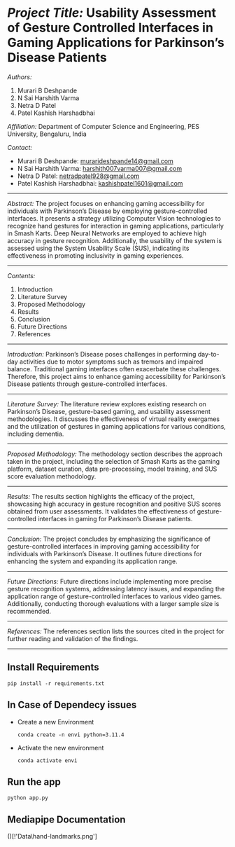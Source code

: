 # *Project Title:* Usability Assessment of Gesture Controlled Interfaces in Gaming Applications for Parkinson’s Disease Patients

*Authors:*
1. Murari B Deshpande
2. N Sai Harshith Varma
3. Netra D Patel
4. Patel Kashish Harshadbhai

*Affiliation:* Department of Computer Science and Engineering, PES University, Bengaluru, India

*Contact:* 
- Murari B Deshpande: murarideshpande14@gmail.com
- N Sai Harshith Varma: harshith007varma007@gmail.com
- Netra D Patel: netradpatel928@gmail.com
- Patel Kashish Harshadbhai: kashishpatel1601@gmail.com

---

*Abstract:*
The project focuses on enhancing gaming accessibility for individuals with Parkinson’s Disease by employing gesture-controlled interfaces. It presents a strategy utilizing Computer Vision technologies to recognize hand gestures for interaction in gaming applications, particularly in Smash Karts. Deep Neural Networks are employed to achieve high accuracy in gesture recognition. Additionally, the usability of the system is assessed using the System Usability Scale (SUS), indicating its effectiveness in promoting inclusivity in gaming experiences.

---

*Contents:*
1. Introduction
2. Literature Survey
3. Proposed Methodology
4. Results
5. Conclusion
6. Future Directions
7. References

---

*Introduction:*
Parkinson’s Disease poses challenges in performing day-to-day activities due to motor symptoms such as tremors and impaired balance. Traditional gaming interfaces often exacerbate these challenges. Therefore, this project aims to enhance gaming accessibility for Parkinson’s Disease patients through gesture-controlled interfaces.

---

*Literature Survey:*
The literature review explores existing research on Parkinson’s Disease, gesture-based gaming, and usability assessment methodologies. It discusses the effectiveness of virtual reality exergames and the utilization of gestures in gaming applications for various conditions, including dementia.

---

*Proposed Methodology:*
The methodology section describes the approach taken in the project, including the selection of Smash Karts as the gaming platform, dataset curation, data pre-processing, model training, and SUS score evaluation methodology.

---

*Results:*
The results section highlights the efficacy of the project, showcasing high accuracy in gesture recognition and positive SUS scores obtained from user assessments. It validates the effectiveness of gesture-controlled interfaces in gaming for Parkinson’s Disease patients.

---

*Conclusion:*
The project concludes by emphasizing the significance of gesture-controlled interfaces in improving gaming accessibility for individuals with Parkinson’s Disease. It outlines future directions for enhancing the system and expanding its application range.

---

*Future Directions:*
Future directions include implementing more precise gesture recognition systems, addressing latency issues, and expanding the application range of gesture-controlled interfaces to various video games. Additionally, conducting thorough evaluations with a larger sample size is recommended.

---

*References:*
The references section lists the sources cited in the project for further reading and validation of the findings.

---



## Install Requirements

`pip install -r requirements.txt`

## In Case of Dependecy issues

- Create a new Environment

    `conda create -n envi python=3.11.4`

- Activate the new environment

    `conda activate envi`

## Run the app
`python app.py`


## Mediapipe Documentation
()[!'Data\hand-landmarks.png']